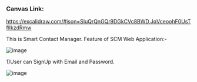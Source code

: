 ### Canvas Link:

https://excalidraw.com/#json=SIuQrQnGQr9DGkCVc8BWD,JqVceoohF0UsTfllkzdRmw


This is Smart Contact Manager.
Feature of SCM Web Application:-

![image](https://github.com/user-attachments/assets/34c80c45-47d6-4b62-be15-ff54cefba917)


1)User can SignUp with Email and Password.

![image](https://github.com/user-attachments/assets/ef3fe6ad-4806-4737-9d1e-bcb9b6559ecb)



